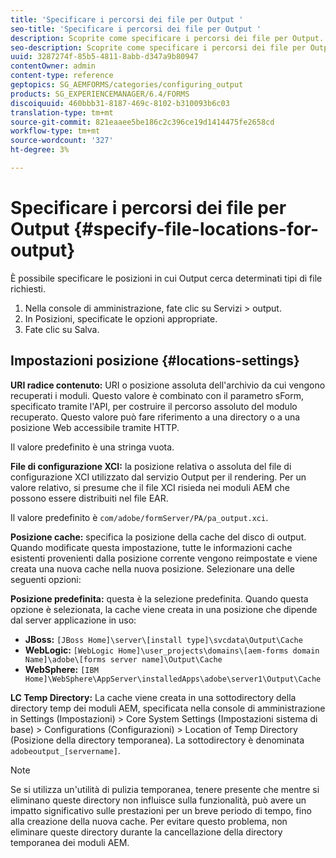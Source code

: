 ```yaml
---
title: 'Specificare i percorsi dei file per Output '
seo-title: 'Specificare i percorsi dei file per Output '
description: Scoprite come specificare i percorsi dei file per Output.
seo-description: Scoprite come specificare i percorsi dei file per Output.
uuid: 3287274f-85b5-4811-8abb-d347a9b80947
contentOwner: admin
content-type: reference
geptopics: SG_AEMFORMS/categories/configuring_output
products: SG_EXPERIENCEMANAGER/6.4/FORMS
discoiquuid: 460bbb31-8187-469c-8102-b310093b6c03
translation-type: tm+mt
source-git-commit: 821eaaee5be186c2c396ce19d1414475fe2658cd
workflow-type: tm+mt
source-wordcount: '327'
ht-degree: 3%

---
```



# Specificare i percorsi dei file per Output {#specify-file-locations-for-output}

È possibile specificare le posizioni in cui Output cerca determinati tipi di file richiesti.

1. Nella console di amministrazione, fate clic su Servizi > output.
1. In Posizioni, specificate le opzioni appropriate.
1. Fate clic su Salva.

## Impostazioni posizione {#locations-settings}

**URI radice contenuto:** URI o posizione assoluta dell&#39;archivio da cui vengono recuperati i moduli. Questo valore è combinato con il parametro sForm, specificato tramite l&#39;API, per costruire il percorso assoluto del modulo recuperato. Questo valore può fare riferimento a una directory o a una posizione Web accessibile tramite HTTP.

Il valore predefinito è una stringa vuota.

**File di configurazione XCI:** la posizione relativa o assoluta del file di configurazione XCI utilizzato dal servizio Output per il rendering. Per un valore relativo, si presume che il file XCI risieda nei moduli AEM che possono essere distribuiti nel file EAR.

Il valore predefinito è `com/adobe/formServer/PA/pa_output.xci`.

**Posizione cache:** specifica la posizione della cache del disco di output. Quando modificate questa impostazione, tutte le informazioni cache esistenti provenienti dalla posizione corrente vengono reimpostate e viene creata una nuova cache nella nuova posizione. Selezionare una delle seguenti opzioni:

**Posizione predefinita:** questa è la selezione predefinita. Quando questa opzione è selezionata, la cache viene creata in una posizione che dipende dal server applicazione in uso:

* **JBoss:** `[JBoss Home]\server\[install type]\svcdata\Output\Cache`
* **WebLogic:** `[WebLogic Home]\user_projects\domains\[aem-forms domain Name]\adobe\[forms server name]\Output\Cache`
* **WebSphere:** `[IBM Home]\WebSphere\AppServer\installedApps\adobe\server1\Output\Cache`

**LC Temp Directory:** La cache viene creata in una sottodirectory della directory temp dei moduli AEM, specificata nella console di amministrazione in Settings (Impostazioni) > Core System Settings (Impostazioni sistema di base) > Configurations (Configurazioni) > Location of Temp Directory (Posizione della directory temporanea). La sottodirectory è denominata `adobeoutput_[servername]`.

>[!NOTE]
>
>Se si utilizza un&#39;utilità di pulizia temporanea, tenere presente che mentre si eliminano queste directory non influisce sulla funzionalità, può avere un impatto significativo sulle prestazioni per un breve periodo di tempo, fino alla creazione della nuova cache. Per evitare questo problema, non eliminare queste directory durante la cancellazione della directory temporanea dei moduli AEM.

